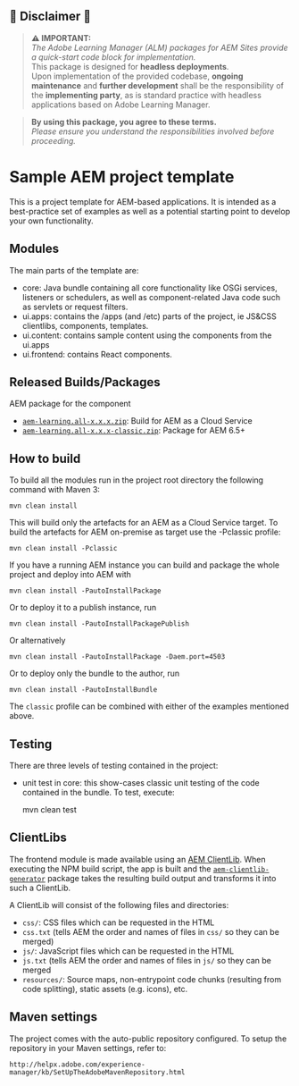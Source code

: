 ## 🚨 Disclaimer 🚨

> **⚠️ IMPORTANT:**  
> _The Adobe Learning Manager (ALM) packages for AEM Sites provide a quick-start code block for implementation._  
> This package is designed for **headless deployments**.  
> Upon implementation of the provided codebase, **ongoing maintenance** and **further development** shall be the responsibility of the **implementing party**, as is standard practice with headless applications based on Adobe Learning Manager.

> **By using this package, you agree to these terms.**  
> _Please ensure you understand the responsibilities involved before proceeding._

#  Sample AEM project template 

This is a project template for AEM-based applications. It is intended as a best-practice set of examples as well as a potential starting point to develop your own functionality.

## Modules

The main parts of the template are:

* core: Java bundle containing all core functionality like OSGi services, listeners or schedulers, as well as component-related Java code such as servlets or request filters.
* ui.apps: contains the /apps (and /etc) parts of the project, ie JS&CSS clientlibs, components, templates.
* ui.content: contains sample content using the components from the ui.apps
* ui.frontend: contains React components.

## Released Builds/Packages
AEM package for the component 

* [`aem-learning.all-x.x.x.zip`](https://github.com/adobe/adobe-learning-manager-reference-site/releases/latest): Build for AEM as a Cloud Service
* [`aem-learning.all-x.x.x-classic.zip`](https://github.com/adobe/adobe-learning-manager-reference-site/releases/latest): Package for AEM 6.5+

## How to build

To build all the modules run in the project root directory the following command with Maven 3:

    mvn clean install
    
This will build only the artefacts for an AEM as a Cloud Service target. To build the artefacts for AEM on-premise as target use the -Pclassic profile:

    mvn clean install -Pclassic

If you have a running AEM instance you can build and package the whole project and deploy into AEM with

    mvn clean install -PautoInstallPackage

Or to deploy it to a publish instance, run

    mvn clean install -PautoInstallPackagePublish

Or alternatively

    mvn clean install -PautoInstallPackage -Daem.port=4503

Or to deploy only the bundle to the author, run

    mvn clean install -PautoInstallBundle

The `classic` profile can be combined with either of the examples mentioned above.

## Testing

There are three levels of testing contained in the project:

* unit test in core: this show-cases classic unit testing of the code contained in the bundle. To test, execute:

    mvn clean test


## ClientLibs

The frontend module is made available using an [AEM ClientLib](https://helpx.adobe.com/experience-manager/6-5/sites/developing/using/clientlibs.html). When executing the NPM build script, the app is built and the [`aem-clientlib-generator`](https://github.com/wcm-io-frontend/aem-clientlib-generator) package takes the resulting build output and transforms it into such a ClientLib.

A ClientLib will consist of the following files and directories:

- `css/`: CSS files which can be requested in the HTML
- `css.txt` (tells AEM the order and names of files in `css/` so they can be merged)
- `js/`: JavaScript files which can be requested in the HTML
- `js.txt` (tells AEM the order and names of files in `js/` so they can be merged
- `resources/`: Source maps, non-entrypoint code chunks (resulting from code splitting), static assets (e.g. icons), etc.

## Maven settings

The project comes with the auto-public repository configured. To setup the repository in your Maven settings, refer to:

    http://helpx.adobe.com/experience-manager/kb/SetUpTheAdobeMavenRepository.html

